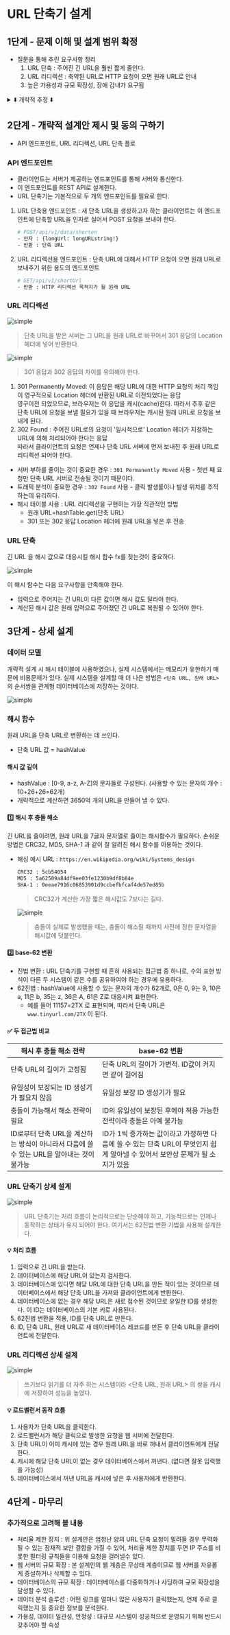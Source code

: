 # URL 단축기 설계
## 1단계 - 문제 이해 및 설계 범위 확정
* 질문을 통해 추린 요구사항 정리
    1. URL 단축 : 주어진 긴 URL을 훨씬 짧게 줄인다.
    2. URL 리디렉션 : 축약된 URL로 HTTP 요청이 오면 원래 URL로 안내
    3. 높은 가용성과 규모 확장성, 장애 감내가 요구됨
<details>
    <summary> ⬇️ 개략적 추정 ⬇️ </summary>
    1. 쓰기 연산 : 매일 1억 개의 단축 URL 생성</br>
    2. 초당 쓰기 연산: 1억/24/3600=1160</br>
    3. 읽기 연산 : 읽기 연산과 쓰기 연산 비율은 10:1, 그 경우 읽기 연산은 초당 11,600회 발생</br>
    4. URL 단축 서비스를 10년간 운영한다고 가정하면 1억 x 365 x 10 = 3650억 개의 레코드를 보관해야 한다.</br>
    5. 축약 전 URL의 평균 길이는 100 -> 따라서 10년 동안 필요한 저장 용량은 3650억 x 100바이트 = 36.5TB</br>     
</details>
    
## 2단계 - 개략적 설계안 제시 및 동의 구하기
* API 엔드포인트, URL 리디렉션, URL 단축 플로

### API 엔드포인트
* 클라이언트는 서버가 제공하는 엔드포인트를 통해 서버와 통신한다.
* 이 엔드포인트를 REST API로 설계한다.
* URL 단축기는 기본적으로 두 개의 엔드포인트를 필요로 한다.

1. URL 단축용 엔드포인트 : 새 단축 URL을 생성하고자 하는 클라이언트는 이 엔드포인트에 단축할 URL을 인자로 실어서 POST 요청을 보내야 한다.

    ```bash
    # POST/api/v1/data/shorten
    - 인자 : {longUrl: longURLstring!}
    - 반환 : 단축 URL
    ```

2. URL 리디렉션용 엔드포인트 : 단축 URL에 대해서 HTTP 요청이 오면 원래 URL로 보내주기 위한 용도의 엔드포인트

    ```bash
    # GET/api/v1/shortUrl
    - 반환 : HTTP 리디렉션 목적지가 될 원래 URL
    ```
### URL 리디렉션
![simple](../image/8-1.png)
> 단축 URL을 받은 서버는 그 URL을 원래 URL로 바꾸어서 301 응담의 Location 헤더에 넣어 반환한다.

![simple](../image/8-2.png)
> 301 응답과 302 응답의 차이를 유의해야 한다. 
1. 301 Permanently Moved: 이 응답은 해당 URL에 대한 HTTP 요청의 처리 책임이 영구적으로  Location 헤더에 반환된 URL로 이전되었다는 응답  
영구이전 되었으므로, 브라우저는 이 응답을 캐시(cache)한다. 따라서 추후 같은 단축 URL에 요청을 보낼 필요가 있을 때 브라우저는 캐시된 원래 URL로 요청을 보내게 된다.
2. 302 Found : 주어진 URL로의 요청이 '일시적으로' Location 헤더가 지정하는 URL에 의해 처리되어야 한다는 응답  
따라서 클라이언트의 요청은 언제나 단축 URL 서버에 먼저 보내진 후 원래 URL로 리디렉션 되어야 한다.

* 서버 부하를 줄이는 것이 중요한 경우 : `301 Permanently Moved` 사용 - 첫번 째 요청만 단축 URL 서버로 전송될 것이기 때문이다.
* 트래픽 분석이 중요한 경우 : `302 Found` 사용 - 클릭 발생률이나 발생 위치를 추적하는데 유리하다.
* 해시 테이블 사용 : URL 리디렉션을 구현하는 가장 직관적인 방법
    * 원래 URL=hashTable.get(단축 URL)
    * 301 또는 302 응답 Location 헤더에 원래 URL을 넣은 후 전송

### URL 단축
긴 URL 을 해시 값으로 대응시킬 해시 함수 fx를 찾는것이 중요하다.

![simple](../image/8-3.png)

이 해시 함수는 다음 요구사항을 만족해야 한다.
* 입력으로 주어지는 긴 URL이 다른 값이면 해시 값도 달라야 한다.
* 계산된 해시 값은 원래 입력으로 주어졌던 긴 URL로 복원될 수 있어야 한다.

## 3단계 - 상세 설계
### 데이터 모델
개략적 설계 시 해시 테이블에 사용하였으나, 실제 시스템에서는 메모리가 유한하기 때문에 비용문제가 있다.
실제 시스템을 설계할 때 더 나은 방법은 `<단축 URL, 원래 URL>` 의 순서쌍을 관계형 데이터베이스에 저장하는 것이다.

![simple](../image/8-4.png)

### 해시 함수
원래 URL을 단축 URL로 변환하는 데 쓰인다.  
* 단축 URL 값 = hashValue

#### 해시 값 길이
* hashValue : [0-9, a-z, A-Z]의 문자들로 구성된다. (사용할 수 있는 문자의 개수 : 10+26+26=62개)
* 개략적으로 계산하면 3650억 개의 URL을 만들어 낼 수 있다.

#### 1️⃣ 해시 후 충돌 해소
긴 URL을 줄이려면, 원래 URL을 7글자 문자열로 줄이는 해시함수가 필요하다.
손쉬운 방법은 CRC32, MD5, SHA-1 과 같이 잘 알려진 해시 함수를 이용하는 것이다.
* 해싱 예시
URL : `https://en.wikipedia.org/wiki/Systems_design`

    ```bash
    CRC32 : 5cb54054
    MD5 : 5a62509a84df9ee03fe1230b9df8b84e
    SHA-1 : 0eeae7916c06853901d9ccbefbfcaf4de57ed85b
    ```
    > CRC32가 계산한 가장 짧은 해시값도 7보다는 길다. 

    ![simple](../image/8-5.png)
    > 충돌이 실제로 발생했을 때는, 충돌이 해소될 때까지 사전에 정한 문자열을 해시값에 덧붙인다.

#### 2️⃣ base-62 변환
* 진법 변환 : URL 단축기를 구현할 때 흔히 사용되는 접근법 중 하나로, 수의 표현 방식이 다른 두 시스템이 같은 수를 공유하여야 하는 경우에 유용하다.  
* 62진법 : hashValue에 사용할 수 있는 문자의 개수가 62개로, 0은 0, 9는 9, 10은 a, 11은 b, 35는 z, 36은 A, 61은 Z로 대응시켜 표현한다.
    * 예를 들어 11157=2TX 로 표현되며, 따라서 단축 URL은 `www.tinyurl.com/2TX` 이 된다.
​
#### ✅ 두 접근법 비교 
| 해시 후 충돌 해소 전략 |	base-62 변환 |
| --- | --- |
| 단축 URL의 길이가 고정됨 | 단축 URL의 길이가 가변적. ID값이 커지면 같이 길어짐 |
| 유일성이 보장되는 ID 생성기가 필요치 않음 |유일성 보장 ID 생성기가 필요 |
| 충돌이 가능해서 해소 전략이 필요 |ID의 유일성이 보장된 후에야 적용 가능한 전략이라 충돌은 아예 불가능 |
| ID로부터 단축 URL을 계산하는 방식이 아니라서 다음에 쓸 수 있는 URL을 알아내는 것이 불가능 | ID가 1씩 증가하는 값이라고 가정하면 다음에 쓸 수 있는 단축 URL이 무엇인지 쉽게 알아낼 수 있어서 보안상 문제가 될 소지가 있음 |

### URL 단축기 상세 설계
![simple](../image/8-7.png)
> URL 단축기는 처리 흐름이 논리적으로는 단순해야 하고, 기능적으로는 언제나 동작하는 상태가 유지 되어야 한다.
여기서는 62진법 변환 기법을 사용해 설계한다.

#### 💡 처리 흐름
1. 입력으로 긴 URL을 받는다.
2. 데이터베이스에 해당 URL이 있는지 검사한다.
3. 데이터베이스에 있다면 해당 URL에 대한 단축 URL을 만든 적이 있는 것이므로 데이터베이스에서 해당 단축 URL을 가져와 클라이언트에게 반환한다.
4. 데이터베이스에 없는 경우 해당 URL은 새로 접수된 것이므로 유일한 ID를 생성한다. 이 ID는 데이터베이스의 기본 키로 사용된다.
5. 62진법 변환을 적용, ID를 단축 URL로 만든다.
6. ID, 단축 URL, 원래 URL로 새 데이터베이스 레코드를 만든 후 단축 URL을 클라이언트에 전달한다.

### URL 리디렉션 상세 설계
![simple](../image/8-8.png)
> 쓰기보다 읽기를 더 자주 하는 시스템이라 <단축 URL, 원래 URL> 의 쌍을 캐시에 저장하여 성능을 높였다.

#### 💡 로드밸런서 동작 흐름
1. 사용자가 단축 URL을 클릭한다.
2. 로드밸런서가 해당 클릭으로 발생한 요청을 웹 서버에 전달한다.
3. 단축 URL이 이미 캐시에 있는 경우 원래 URL을 바로 꺼내서 클라이언트에게 전달한다.
4. 캐시에 해당 단축 URL이 없는 경우 데이터베이스에서 꺼낸다. (없다면 잘못 입력했을 가능성)
5. 데이터베이스에서 꺼낸 URL을 캐시에 넣은 후 사용자에게 반환한다.

## 4단계 - 마무리
### 추가적으로 고려해 볼 내용
* 처리율 제한 장치 : 위 설계안은 엄청난 양의 URL 단축 요청이 밀려들 경우 무력화 될 수 있는 잠재적 보안 결함을 가질 수 있어, 처리율 제한 장치를 두면 IP 주소를 비롯한 필터링 규칙들을 이용해 요청을 걸러낼수 있다.
* 웹 서버의 규모 확장 : 본 설계안의 웹 계층은 무상태 계층이므로 웹 서버를 자유롭게 증설하거나 삭제할 수 있다.
* 데이터베이스의 규모 확장 : 데이터베이스를 다중화하거나 샤딩하여 규모 확장성을 달성할 수 있다.
* 데이터 분석 솔루션 : 어떤 링크를 얼마나 많은 사용자가 클릭했는지, 언제 주로 클릭했는지 등 중요한 정보를 분석한다.
* 가용성, 데이터 일관성, 안정성 : 대규모 시스템이 성공적으로 운영되기 위해 반드시 갖추어야 할 속성